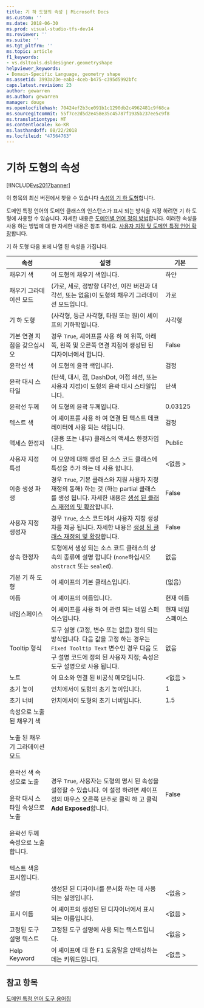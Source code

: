```yaml
---
title: 기 하 도형의 속성 | Microsoft Docs
ms.custom: ''
ms.date: 2018-06-30
ms.prod: visual-studio-tfs-dev14
ms.reviewer: ''
ms.suite: ''
ms.tgt_pltfrm: ''
ms.topic: article
f1_keywords:
- vs.dsltools.dsldesigner.geometryshape
helpviewer_keywords:
- Domain-Specific Language, geometry shape
ms.assetid: 3993a23e-eab3-4ceb-b475-c395d5992bfc
caps.latest.revision: 23
author: gewarren
ms.author: gewarren
manager: douge
ms.openlocfilehash: 70424ef2b3ce091b1c1290db2c4962481c9f68ca
ms.sourcegitcommit: 55f7ce2d5d2e458e35c45787f1935b237ee5c9f8
ms.translationtype: MT
ms.contentlocale: ko-KR
ms.lasthandoff: 08/22/2018
ms.locfileid: "47564763"
---
```

# <a name="properties-of-geometry-shapes"></a>기하 도형의 속성
[!INCLUDE[vs2017banner](../includes/vs2017banner.md)]

이 항목의 최신 버전에서 찾을 수 있습니다 [속성의 기 하 도형](https://docs.microsoft.com/visualstudio/modeling/properties-of-geometry-shapes)합니다.  
  
도메인 특정 언어의 도메인 클래스의 인스턴스가 표시 되는 방식을 지정 하려면 기 하 도형에 사용할 수 있습니다. 자세한 내용은 [도메인별 언어 정의 방법](../modeling/how-to-define-a-domain-specific-language.md)합니다. 이러한 속성을 사용 하는 방법에 대 한 자세한 내용은 참조 하세요. [사용자 지정 및 도메인 특정 언어 확장](../modeling/customizing-and-extending-a-domain-specific-language.md)합니다.  
  
 기 하 도형 다음 표에 나열 된 속성을 가집니다.  
  
|속성|설명|기본|  
|--------------|-----------------|-------------|  
|채우기 색|이 도형의 채우기 색입니다.|하얀|  
|채우기 그라데이션 모드|(가로, 세로, 정방향 대각선, 이전 버전과 대각선, 또는 없음)이 도형의 채우기 그라데이션 모드입니다.|가로|  
|기 하 도형|(사각형, 둥근 사각형, 타원 또는 원)이 셰이프의 기하학입니다.|사각형|  
|기본 연결 지점을 갖으십시오|경우 `True`, 셰이프를 사용 하 여 위쪽, 아래쪽, 왼쪽 및 오른쪽 연결 지점이 생성된 된 디자이너에서 합니다.|False|  
|윤곽선 색|이 도형의 윤곽 색입니다.|검정|  
|윤곽 대시 스타일|(단색, 대시, 점, DashDot, 이점 쇄선, 또는 사용자 지정)이 도형의 윤곽 대시 스타일입니다.|단색|  
|윤곽선 두께|이 도형의 윤곽 두께입니다.|0.03125|  
|텍스트 색|이 셰이프를 사용 하 여 연결 된 텍스트 데코레이터에 사용 되는 색입니다.|검정|  
|액세스 한정자|(공용 또는 내부) 클래스의 액세스 한정자입니다.|Public|  
|사용자 지정 특성|이 모양에 대해 생성 된 소스 코드 클래스에 특성을 추가 하는 데 사용 합니다.|\<없음 >|  
|이중 생성 파생|경우 `True`, 기본 클래스와 지원 사용자 지정 재정의 통해) 하는 것 (하는 partial 클래스를 생성 됩니다. 자세한 내용은 [생성 된 클래스 재정의 및 확장](../modeling/overriding-and-extending-the-generated-classes.md)합니다.|False|  
|사용자 지정 생성자|경우 `True`, 소스 코드에서 사용자 지정 생성자를 제공 됩니다. 자세한 내용은 [생성 된 클래스 재정의 및 확장](../modeling/overriding-and-extending-the-generated-classes.md)합니다.|False|  
|상속 한정자|도형에서 생성 되는 소스 코드 클래스의 상속의 종류에 설명 합니다 (`none`하십시오 `abstract` 또는 `sealed`).|없음|  
|기본 기 하 도형|이 셰이프의 기본 클래스입니다.|(없음)|  
|이름|이 셰이프의 이름입니다.|현재 이름|  
|네임스페이스|이 셰이프를 사용 하 여 관련 되는 네임 스페이스입니다.|현재 네임 스페이스|  
|Tooltip 형식|도구 설명 (고정, 변수 또는 없음) 정의 되는 방식입니다. 다음 값을 고정 하는 경우는 `Fixed Tooltip Text` 변수인 경우 다음 도구 설명 코드에 정의 된 사용자 지정; 속성은 도구 설명으로 사용 됩니다.|없음|  
|노트|이 요소와 연결 된 비공식 메모입니다.|\<없음 >|  
|초기 높이|인치에서이 도형의 초기 높이입니다.|1|  
|초기 너비|인치에서이 도형의 초기 너비입니다.|1.5|  
|속성으로 노출 된 채우기 색<br /><br /> 노출 된 채우기 그라데이션 모드<br /><br /> 윤곽선 색 속성으로 노출<br /><br /> 윤곽 대시 스타일 속성으로 노출<br /><br /> 윤곽선 두께 속성으로 노출합니다.<br /><br /> 텍스트 색을 표시합니다.|경우 `True`, 사용자는 도형의 명시 된 속성을 설정할 수 있습니다. 이 설정 하려면 셰이프 정의 마우스 오른쪽 단추로 클릭 하 고 클릭 **Add Exposed**합니다.|False|  
|설명|생성된 된 디자이너를 문서화 하는 데 사용 되는 설명입니다.|\<없음 >|  
|표시 이름|이 셰이프의 생성된 된 디자이너에서 표시 되는 이름입니다.|\<없음 >|  
|고정된 도구 설명 텍스트|고정된 도구 설명에 사용 되는 텍스트입니다.|\<없음 >|  
|Help Keyword|이 셰이프에 대 한 F1 도움말을 인덱싱하는 데는 키워드입니다.|\<없음 >|  
  
## <a name="see-also"></a>참고 항목  
 [도메인 특정 언어 도구 용어집](http://msdn.microsoft.com/en-us/ca5e84cb-a315-465c-be24-76aa3df276aa)



